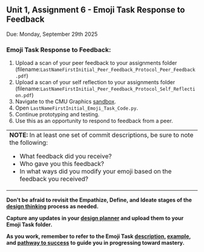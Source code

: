 ## Unit 1, Assignment 6 - Emoji Task Response to Feedback
Due: Monday, September 29th 2025

### Emoji Task Response to Feedback:
1. Upload a scan of your peer feedback to your assignments folder (filename:`LastNameFirstInitial_Peer_Feedback_Protocol_Peer_Feedback.pdf`)
2. Upload a scan of your self reflection to your assignments folder (filename:`LastNameFirstInitial_Peer_Feedback_Protocol_Self_Reflection.pdf`)
3. Navigate to the CMU Graphics [sandbox](https://academy.cs.cmu.edu/ide).
4. Open `LastNameFirstInitial_Emoji_Task_Code.py`.
5. Continue prototyping and testing.
6. Use this as an opportunity to respond to feedback from a peer.

<table>
      <tr>
         <td>
            <b>NOTE:</b> In at least one set of commit descriptions, be sure to note the following:
            <ul>
              <li>What feedback did you receive?</li>
              <li>Who gave you this feedback?</li>
              <li>In what ways did you modify your emoji based on the feedback you received?</li>
            </ul>
         </td>
      </tr>
   </table>

**Don't be afraid to revisit the Empathize, Define, and Ideate stages of the [design thinking](https://github.com/MrJSwotinsky/AP_Computer_Science_Principles_2025_2026/blob/main/Resources/Design%20Thinking.pdf) process as needed.**

**Capture any updates in your [design planner](https://github.com/MrJSwotinsky/AP_Computer_Science_Principles_2025_2026/blob/main/Resources/Design%20Planner.pdf) and upload them to your Emoji Task folder.**

**As you work, remember to refer to the Emoji Task [description](https://github.com/MrJSwotinsky/AP_Computer_Science_Principles_2025_2026/blob/main/Unit_1_Intro_to_CMU_Graphics/Tasks/Emoji_Task/Description_Emoji_Task.md), [example](https://github.com/MrJSwotinsky/AP_Computer_Science_Principles_2025_2026/tree/main/Unit_1_Intro_to_CMU_Graphics/Tasks/Emoji_Task/Sample), and [pathway to success](https://github.com/MrJSwotinsky/AP_Computer_Science_Principles_2025_2026/blob/main/Unit_1_Intro_to_CMU_Graphics/Tasks/Emoji_Task/Pathway%20to%20Success%20-%20Emoji%20Task.pdf) to guide you in progressing toward mastery.**
